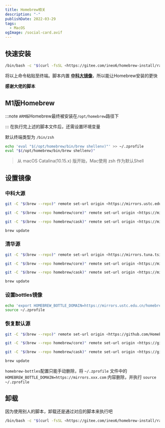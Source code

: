 ```yaml
---
title: Homebrew相关
description: "-"
publishDate: 2022-03-29
tags:
  - MacOS
ogImage: /social-card.avif
---
```

## 快速安装

```bash
/bin/bash -c "$(curl -fsSL <https://gitee.com/ineo6/homebrew-install/raw/master/install.sh>)"
```

将以上命令粘贴至终端。脚本内置 [**中科大镜像**](https://mirrors.ustc.edu.cn/help/brew.git.html)，所以能让Homebrew安装的更快

**感谢大佬的脚本**

## M1版Homebrew

:::note `ARM版`Homebrew最终被安装在`/opt/homebrew`路径下

::: 在执行完上述的脚本文件后，还需设置环境变量

默认终端类型为 `/bin/zsh`

```bash
echo 'eval "$(/opt/homebrew/bin/brew shellenv)"' >> ~/.zprofile
eval "$(/opt/homebrew/bin/brew shellenv)"
```

> 从 macOS Catalina(10.15.x) 版开始，Mac使用 zsh 作为默认Shell

## 设置镜像

### 中科大源

```bash
git -C "$(brew --repo)" remote set-url origin <https://mirrors.ustc.edu.cn/brew.git>

git -C "$(brew --repo homebrew/core)" remote set-url origin <https://mirrors.ustc.edu.cn/homebrew-core.git>

git -C "$(brew --repo homebrew/cask)" remote set-url origin <https://mirrors.ustc.edu.cn/homebrew-cask.git>

brew update
```

### 清华源

```bash
git -C "$(brew --repo)" remote set-url origin <https://mirrors.tuna.tsinghua.edu.cn/git/homebrew/brew.git>

git -C "$(brew --repo homebrew/core)" remote set-url origin <https://mirrors.tuna.tsinghua.edu.cn/git/homebrew/homebrew-core.git>

git -C "$(brew --repo homebrew/cask)" remote set-url origin <https://mirrors.tuna.tsinghua.edu.cn/git/homebrew/homebrew-cask.git>

brew update
```

### 设置bottles镜像

```bash
echo 'export HOMEBREW_BOTTLE_DOMAIN=https://mirrors.ustc.edu.cn/homebrew-bottles/bottles' >> ~/.zprofile
source ~/.zprofile
```

### 恢复默认源

```bash
git -C "$(brew --repo)" remote set-url origin <https://github.com/Homebrew/brew.git>

git -C "$(brew --repo homebrew/core)" remote set-url origin <https://github.com/Homebrew/homebrew-core.git>

git -C "$(brew --repo homebrew/cask)" remote set-url origin <https://github.com/Homebrew/homebrew-cask.git>

brew update
```

`homebrew-bottles`配置只能手动删除，将 `~/.zprofile` 文件中的 `HOMEBREW_BOTTLE_DOMAIN=https://mirrors.xxx.com` 内容删除，并执行 `source ~/.zprofile`

## 卸载

因为使用别人的脚本，卸载还是通过对应的脚本来执行吧

```bash
/bin/bash -c "$(curl -fsSL <https://gitee.com/ineo6/homebrew-install/raw/master/uninstall.sh>)"
```
